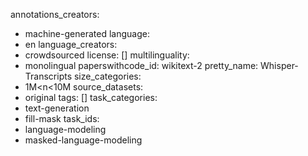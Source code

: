 annotations_creators:
- machine-generated
language:
- en
language_creators:
- crowdsourced
license: []
multilinguality:
- monolingual
paperswithcode_id: wikitext-2
pretty_name: Whisper-Transcripts
size_categories:
- 1M<n<10M
source_datasets:
- original
tags: []
task_categories:
- text-generation
- fill-mask
task_ids:
- language-modeling
- masked-language-modeling
